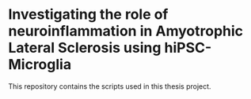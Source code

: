 # Investigating the role of neuroinflammation in Amyotrophic Lateral Sclerosis using hiPSC-Microglia

This repository contains the scripts used in this thesis project.
